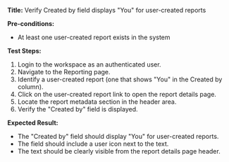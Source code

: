 **Title:** Verify Created by field displays "You" for user-created reports

**Pre-conditions:**
* At least one user-created report exists in the system

**Test Steps:**
1. Login to the workspace as an authenticated user.
2. Navigate to the Reporting page.
3. Identify a user-created report (one that shows "You" in the Created by column).
4. Click on the user-created report link to open the report details page.
5. Locate the report metadata section in the header area.
6. Verify the "Created by" field is displayed.

**Expected Result:**
* The "Created by" field should display "You" for user-created reports.
* The field should include a user icon next to the text.
* The text should be clearly visible from the report details page header.